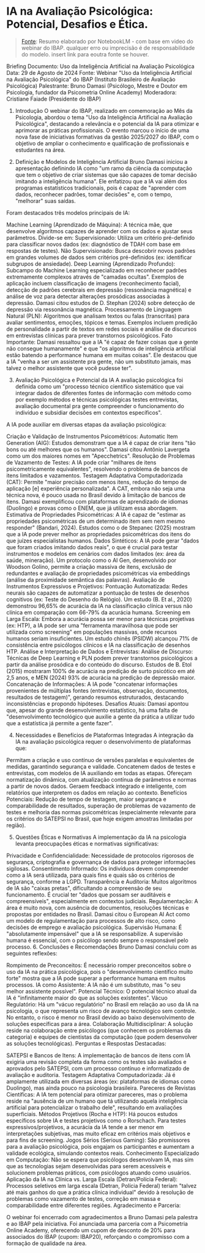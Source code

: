 # IA na Avaliação Psicológica: Potencial, Desafios e Ética.

> [Fonte](https://www.youtube.com/watch?v=omIJZkYqw98): Resumo elaborado por NotebookLM - com base em video do webinar do IBAP. qualquer erro ou imprecisão é de responsabilidade do modelo. insert link para eoutra fonte se houver.

Briefing Documento: Uso da Inteligência Artificial na Avaliação Psicológica
Data: 29 de Agosto de 2024 Fonte: Webinar "Uso da Inteligência Artificial na Avaliação Psicológica" do IBAP (Instituto Brasileiro de Avaliação Psicológica) Palestrante: Bruno Damasi (Psicólogo, Mestre e Doutor em Psicologia, fundador da Psicometria Online Academy) Moderadora: Cristiane Faiade (Presidente do IBAP)

1. Introdução
O webinar do IBAP, realizado em comemoração ao Mês da Psicologia, abordou o tema "Uso da Inteligência Artificial na Avaliação Psicológica", destacando a relevância e o potencial da IA para otimizar e aprimorar as práticas profissionais. O evento marcou o início de uma nova fase de iniciativas formativas da gestão 2025/2027 do IBAP, com o objetivo de ampliar o conhecimento e qualificação de profissionais e estudantes na área.

2. Definição e Modelos de Inteligência Artificial
Bruno Damasi iniciou a apresentação definindo IA como "um ramo da ciência da computação que tem o objetivo de criar sistemas que são capazes de tomar decisão imitando a inteligência humana". Ele enfatizou que a IA vai além dos programas estatísticos tradicionais, pois é capaz de "aprender com dados, reconhecer padrões, tomar decisões" e, com o tempo, "melhorar" suas saídas.

Foram destacados três modelos principais de IA:

Machine Learning (Aprendizado de Máquina): A técnica mãe, que desenvolve algoritmos capazes de aprender com os dados e ajustar seus parâmetros. Divide-se em:
Supervisionado: Utiliza um critério pré-definido para classificar novos dados (ex: diagnóstico de TDAH com base em respostas de testes).
Não Supervisionado: Busca descobrir novos padrões em grandes volumes de dados sem critérios pré-definidos (ex: identificar subgrupos de ansiedade).
Deep Learning (Aprendizado Profundo): Subcampo do Machine Learning especializado em reconhecer padrões extremamente complexos através de "camadas ocultas". Exemplos de aplicação incluem classificação de imagens (reconhecimento facial), detecção de padrões cerebrais em depressão (ressonância magnética) e análise de voz para detectar alterações prosódicas associadas à depressão. Damasi citou estudos de D. Stephan (2024) sobre detecção de depressão via ressonância magnética.
Processamento de Linguagem Natural (PLN): Algoritmos que analisam textos ou falas (transcritas) para avaliar sentimentos, emoções, tópicos e temas. Exemplos incluem predição de personalidade a partir de textos em redes sociais e análise de discursos em entrevistas clínicas para prever transtornos psicológicos.
Fato Importante: Damasi ressaltou que a IA "é capaz de fazer coisas que a gente não consegue humanamente" e que "os algoritmos de inteligência artificial estão batendo a performance humana em muitas coisas". Ele destacou que a IA "venha a ser um assistente pra gente, não um substituto jamais, mas talvez o melhor assistente que você pudesse ter".

3. Avaliação Psicológica e Potencial da IA
A avaliação psicológica foi definida como um "processo técnico científico sistemático que vai integrar dados de diferentes fontes de informação com método como por exemplo métodos e técnicas psicológicas testes entrevistas, avaliação documental pra gente compreender o funcionamento do indivíduo e subsidiar decisões em contextos específicos".

A IA pode auxiliar em diversas etapas da avaliação psicológica:

Criação e Validação de Instrumentos Psicométricos:
Automatic Item Generation (AIG): Estudos demonstram que a IA é capaz de criar itens "tão bons ou até melhores que os humanos". Damasi citou Antônio Lavergeta como um dos maiores nomes em "Apecchetrics".
Resolução de Problemas de Vazamento de Testes: A IA pode criar "milhares de itens psicometricamente equivalentes", resolvendo o problema de bancos de itens limitados e vazamentos.
Testagem Adaptativa Computadorizada (CAT): Permite "maior precisão com menos itens, redução do tempo de aplicação [e] experiência personalizada". A CAT, embora não seja uma técnica nova, é pouco usada no Brasil devido à limitação de bancos de itens. Damasi exemplificou com plataformas de aprendizado de idiomas (Duolingo) e provas como o ENEM, que já utilizam essa abordagem.
Estimativa de Propriedades Psicométricas: A IA é capaz de "estimar as propriedades psicométricas de um determinado item sem nem mesmo responder" (Bandari, 2024). Estudos como o de Stepanec (2025) mostram que a IA pode prever melhor as propriedades psicométricas dos itens do que juízes especialistas humanos.
Dados Sintéticos: A IA pode gerar "dados que foram criados imitando dados reais", o que é crucial para testar instrumentos e modelos em cenários com dados limitados (ex: área da saúde, mineração). Um protocolo como o AI Gen, desenvolvido por Woodson Golino, permite a criação massiva de itens, exclusão de redundantes e avaliação de propriedades psicométricas via embeddings (análise da proximidade semântica das palavras).
Avaliação de Instrumentos Expressivos e Projetivos:
Pontuação Automatizada: Redes neurais são capazes de automatizar a pontuação de testes de desenhos cognitivos (ex: Teste do Desenho do Relógio). Um estudo (B. Et al., 2020) demonstrou 96,65% de acurácia da IA na classificação clínica versus não clínica em comparação com 66-79% da acurácia humana.
Screening em Larga Escala: Embora a acurácia possa ser menor para técnicas projetivas (ex: HTP), a IA pode ser uma "ferramenta maravilhosa que pode ser utilizada como screening" em populações massivas, onde recursos humanos seriam insuficientes. Um estudo chinês (PSIDW) alcançou 71% de consistência entre psicólogos clínicos e IA na classificação de desenhos HTP.
Análise e Interpretação de Dados e Entrevistas:
Análise de Discurso: Técnicas de Deep Learning e PLN podem prever transtornos psicológicos a partir da análise prosódica e do conteúdo do discurso. Estudos de B. Etol (2015) mostraram 100% de acurácia na predição de surto psicótico em até 2,5 anos, e MEN (2024) 93% de acurácia na predição de depressão maior.
Concatenação de Informações: A IA pode "concatenar informações provenientes de múltiplas fontes (entrevistas, observação, documentos, resultados de testagem)", gerando resumos estruturados, destacando inconsistências e propondo hipóteses.
Desafios Atuais: Damasi apontou que, apesar do grande desenvolvimento estatístico, há uma falta de "desenvolvimento tecnológico que auxilie a gente da prática a utilizar tudo que a estatística já permite a gente fazer".

4. Necessidades e Benefícios de Plataformas Integradas
A integração da IA na avaliação psicológica requer o desenvolvimento de plataformas que:

Permitam a criação e uso contínuo de versões paralelas e equivalentes de medidas, garantindo segurança e validade.
Concatenem dados de testes e entrevistas, com modelos de IA auxiliando em todas as etapas.
Ofereçam normatização dinâmica, com atualização contínua de parâmetros e normas a partir de novos dados.
Geraem feedback integrado e inteligente, com relatórios que interpretem os dados em relação ao contexto.
Benefícios Potenciais: Redução de tempo de testagem, maior segurança e comparabilidade de resultados, superação de problemas de vazamento de testes e melhoria das normas psicométricas (especialmente relevante para os critérios do SATEPSI no Brasil, que hoje exigem amostras limitadas por região).

5. Questões Éticas e Normativas
A implementação da IA na psicologia levanta preocupações éticas e normativas significativas:

Privacidade e Confidencialidade: Necessidade de protocolos rigorosos de segurança, criptografia e governança de dados para proteger informações sigilosas.
Consentimento Informado: Os indivíduos devem compreender como a IA será utilizada, para quais fins e quais são os critérios de segurança, conforme a LGPD.
Transparência e Auditoria: Muitos algoritmos de IA são "caixas pretas", dificultando a compreensão de seu funcionamento. É crucial ter "dados que possam ser auditáveis e compreensíveis", especialmente em contextos judiciais.
Regulamentação: A área é muito nova, com ausência de documentos, resoluções técnicas e propostas por entidades no Brasil. Damasi citou o European AI Act como um modelo de regulamentação para processos de alto risco, como decisões de emprego e avaliação psicológica.
Supervisão Humana: É "absolutamente impensável" que a IA se responsabilize. A supervisão humana é essencial, com o psicólogo sendo sempre o responsável pelo processo.
6. Conclusões e Recomendações
Bruno Damasi concluiu com as seguintes reflexões:

Rompimento de Preconceitos: É necessário romper preconceitos sobre o uso da IA na prática psicológica, pois o "desenvolvimento científico muito forte" mostra que a IA pode superar a performance humana em muitos processos.
IA como Assistente: A IA não é um substituto, mas "o seu melhor assistente possível".
Potencial Técnico: O potencial técnico atual da IA é "infinitamente maior do que as soluções existentes".
Vácuo Regulatório: Há um "vácuo regulatório" no Brasil em relação ao uso da IA na psicologia, o que representa um risco de avanço tecnológico sem controle. No entanto, o risco é menor no Brasil devido ao baixo desenvolvimento de soluções específicas para a área.
Colaboração Multidisciplinar: A solução reside na colaboração entre psicólogos (que conhecem os problemas da categoria) e equipes de cientistas da computação (que podem desenvolver as soluções tecnológicas).
Perguntas e Respostas Destacadas:

SATEPSI e Bancos de Itens: A implementação de bancos de itens com IA exigiria uma revisão completa da forma como os testes são avaliados e aprovados pelo SATEPSI, com um processo contínuo e informatizado de avaliação e auditoria.
Testagem Adaptativa Computadorizada: Já é amplamente utilizada em diversas áreas (ex: plataformas de idiomas como Duolingo), mas ainda pouco na psicologia brasileira.
Pareceres de Revistas Científicas: A IA tem potencial para otimizar pareceres, mas o problema reside na "ausência de um humano que tá utilizando aquela inteligência artificial para potencializar o trabalho dele", resultando em avaliações superficiais.
Métodos Projetivos (Rocha e HTP): Há poucos estudos específicos sobre IA e testes projetivos como o Rorschach. Para testes expressivos/projetivos, a acurácia da IA tende a ser menor em interpretações subjetivas, mas muito eficaz em critérios mais objetivos e para fins de screening.
Jogos Sérios (Serious Gaming): São promissores para a avaliação psicológica, pois engajam os participantes e aumentam a validade ecológica, simulando contextos reais.
Conhecimento Especializado em Computação: Não se espera que psicólogos desenvolvam IA, mas sim que as tecnologias sejam desenvolvidas para serem acessíveis e solucionem problemas práticos, com psicólogos atuando como usuários.
Aplicação da IA na Clínica vs. Larga Escala (Detran/Polícia Federal): Processos seletivos em larga escala (Detran, Polícia Federal) teriam "talvez até mais ganhos do que a prática clínica individual" devido à resolução de problemas como vazamento de testes, correção em massa e comparabilidade entre diferentes regiões.
Agradecimento e Parceria:

O webinar foi encerrado com agradecimentos a Bruno Damasi pela palestra e ao IBAP pela iniciativa. Foi anunciada uma parceria com a Psicometria Online Academy, oferecendo um cupom de desconto de 20% para associados do IBAP (cupom: IBAP20), reforçando o compromisso com a formação de qualidade na área.